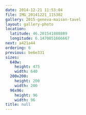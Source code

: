 ```yaml
---
date: 2014-12-21 11:53:04
file: IMG_20141221_115302
gallery: 2015-geneva-maison-tavel
layout: gallery-photo
location:
  latitude: 46.201541888889
  longitude: 6.1470851666667
next: a421a44
ordering: 6
previous: be6e331
sizes:
  640w:
    height: 475
    width: 640
  200x200:
    height: 200
    width: 200
  96x96:
    height: 96
    width: 96
title: null
---
```

